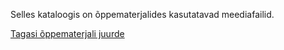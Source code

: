 Selles kataloogis on õppematerjalides kasutatavad meediafailid.

[Tagasi õppematerjali juurde](README.md)